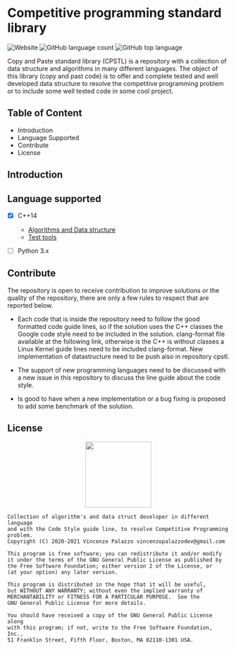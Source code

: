 # Competitive programming standard library

![Website](https://img.shields.io/website?style=for-the-badge&up_message=online&url=https%3A%2F%2Fvincenzopalazzo.github.io%2Fcpstl%2F)
![GitHub language count](https://img.shields.io/github/languages/count/vincenzopalazzo/cpstl?style=for-the-badge)
![GitHub top language](https://img.shields.io/github/languages/top/vincenzopalazzo/cpstl?style=for-the-badge)

Copy and Paste standard library (CPSTL) is a repository with a
collection of data structure and algorithms in many different languages.
The object of this library (copy and past code) is to offer and complete tested
and well developed data structure to resolve the competitive programming problem or
to include some well tested code in some cool project.

## Table of Content

- Introduction
- Language Supported
- Contribute
- License

## Introduction

## Language supported 
 
- [X] C++14
  - [Algorithms and Data structure](https://vincenzopalazzo.github.io/cpstl/cpp)
  - [Test tools](https://github.com/vincenzopalazzo/cpstl/tree/master/cpp/utils/test)
- [ ] Python 3.x


## Contribute
The repository is open to receive contribution to improve solutions or the quality of the repository, there are only a few rules to respect that are reported below.

- Each code that is inside the repository need to follow the good formatted code guide lines, so if the solution uses the C++ classes the Google code style need to be included in the solution. clang-format file available at the following link, otherwise is the C++ is without classes a Linux Kernel guide lines need to be included clang-format.
New implementation of datastructure need to be push also in repository cpstl.

- The support of new programming languages need to be discussed with a new issue in this repository to discuss the line guide about the code style.

- Is good to have when a new implementation or a bug fixing is proposed to add some benchmark of the solution.

## License

<div align="center">
  <img src="https://opensource.org/files/osi_keyhole_300X300_90ppi_0.png" width="150" height="150"/>
</div>

    Collection of algorithm's and data struct developer in different language
    and with the Code Style guide line, to resolve Competitive Programming problem.
    Copyright (C) 2020-2021 Vincenzo Palazzo vincenzopalazzodev@gmail.com

    This program is free software; you can redistribute it and/or modify
    it under the terms of the GNU General Public License as published by
    the Free Software Foundation; either version 2 of the License, or
    (at your option) any later version.

    This program is distributed in the hope that it will be useful,
    but WITHOUT ANY WARRANTY; without even the implied warranty of
    MERCHANTABILITY or FITNESS FOR A PARTICULAR PURPOSE.  See the
    GNU General Public License for more details.

    You should have received a copy of the GNU General Public License along
    with this program; if not, write to the Free Software Foundation, Inc.,
    51 Franklin Street, Fifth Floor, Boston, MA 02110-1301 USA.
